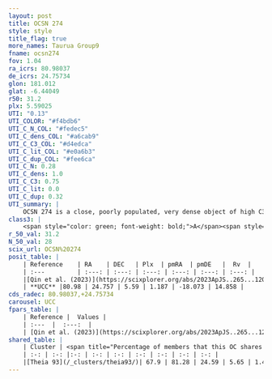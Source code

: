 ```yaml
---
layout: post
title: OCSN 274
style: style
title_flag: true
more_names: Taurua Group9
fname: ocsn274
fov: 1.04
ra_icrs: 80.98037
de_icrs: 24.75734
glon: 181.012
glat: -6.44049
r50: 31.2
plx: 5.59025
UTI: "0.13"
UTI_COLOR: "#f4bdb6"
UTI_C_N_COL: "#fedec5"
UTI_C_dens_COL: "#a6cab9"
UTI_C_C3_COL: "#d4edca"
UTI_C_lit_COL: "#e0a6b3"
UTI_C_dup_COL: "#fee6ca"
UTI_C_N: 0.28
UTI_C_dens: 1.0
UTI_C_C3: 0.75
UTI_C_lit: 0.0
UTI_C_dup: 0.32
UTI_summary: |
    OCSN 274 is a close, poorly populated, very dense object of high C3 quality. It was recently reported in the literature.<br><br><span style="color: #99180f; font-weight: bold;">Warning: </span>This is possibly a duplicated object, which shares a significant percentage of members with at least one previously reported entry.
class3: |
    <span style="color: green; font-weight: bold;">A</span><span style="color: #FFC300; font-weight: bold;">B</span>
r_50_val: 31.2
N_50_val: 28
scix_url: OCSN%20274
posit_table: |
    | Reference    | RA    | DEC   | Plx  | pmRA  | pmDE   |  Rv  |
    | :---         | :---: | :---: | :---: | :---: | :---: | :---: |
    |[Qin et al. (2023)](https://scixplorer.org/abs/2023ApJS..265...12Q) | 80.83 | 24.68 | 5.57 | 1.4 | -18.02 | 12.31 |
    | **UCC** |80.98 | 24.757 | 5.59 | 1.187 | -18.073 | 14.858 | 
cds_radec: 80.98037,+24.75734
carousel: UCC
fpars_table: |
    | Reference |  Values |
    | :---  |  :---:  |
    | [Qin et al. (2023)](https://scixplorer.org/abs/2023ApJS..265...12Q) | `E(B-V)=0.53, m-M=7.61, logt=7.0` |
shared_table: |
    | Cluster | <span title="Percentage of members that this OC shares with the ones listed">%</span>   | RA   | DEC   | Plx   | pmRA  | pmDE  | Rv | UTI |
    | :-: | :-: |:-: | :-: | :-: | :-: | :-: | :-: | :-: |
    |[Theia 93](/_clusters/theia93/)| 67.9 | 81.28 | 24.59 | 5.65 | 1.44 | -18.21 | 16.34 |0.54 |
---
```

